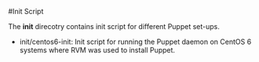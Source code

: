 #Init Script

The **init** direcotry contains init script for different Puppet set-ups.

* init/centos6-init: Init script for running the Puppet daemon on CentOS 6 systems where RVM was used to install Puppet.
